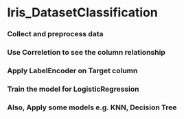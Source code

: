 # Iris_DatasetClassification
### Collect and preprocess data
### Use Correletion to see the column relationship
### Apply LabelEncoder on Target column
### Train the model for LogisticRegression
### Also, Apply some models e.g. KNN, Decision Tree 
